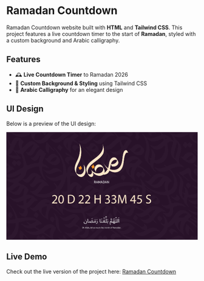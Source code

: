 # Ramadan Countdown

Ramadan Countdown website built with **HTML** and **Tailwind CSS**. This project features a live countdown timer to the start of **Ramadan**, styled with a custom background and Arabic calligraphy.

## Features
- 🕰️ **Live Countdown Timer** to Ramadan 2026
- 🎨 **Custom Background & Styling** using Tailwind CSS
- 🕌 **Arabic Calligraphy** for an elegant design

## UI Design
Below is a preview of the UI design:

![Ramadan Countdown UI](UI%20Design/Ramadan%20countdown.jpg)

## Live Demo
Check out the live version of the project here: [Ramadan Countdown](https://arshadziban.github.io/Ramadan_Countdown/)
